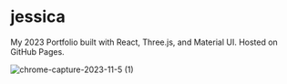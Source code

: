 # jessica

My 2023 Portfolio built with React, Three.js, and Material UI. Hosted on GitHub Pages.

![chrome-capture-2023-11-5 (1)](https://github.com/jsong73/jessica/assets/111620893/2b80cb09-110b-4297-a0df-ee5e1e2fa58a)
